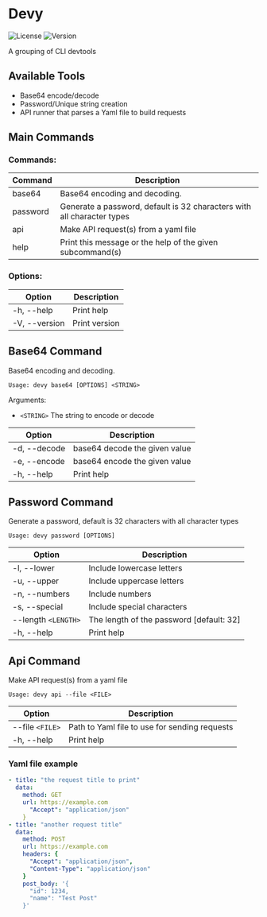 # Devy
![License](https://img.shields.io/badge/license-The%20Unlicense-blue)
![Version](https://img.shields.io/badge/Version:%200.1.0-BETA-red)

A grouping of CLI devtools

## Available Tools
- Base64 encode/decode
- Password/Unique string creation
- API runner that parses a Yaml file to build requests

## Main Commands
### Commands:
|Command|Description|
|-------|-----------|
|base64 |    Base64 encoding and decoding.|
|password |  Generate a password, default is 32 characters with all character types|
|api |       Make API request(s) from a yaml file|
|help |      Print this message or the help of the given subcommand(s)|

### Options:
|Option|Description|
|------|-----------|
|-h, --help|     Print help|
|-V, --version|  Print version|

## Base64 Command
Base64 encoding and decoding.

`Usage: devy base64 [OPTIONS] <STRING>`

Arguments:
-  `<STRING>`  The string to encode or decode

|Option|Description|
|------|-----------|
|  -d, --decode|  base64 decode the given value|
|  -e, --encode|  base64 encode the given value|
|  -h, --help|    Print help|

## Password Command
Generate a password, default is 32 characters with all character types

`Usage: devy password [OPTIONS]`

|Option|Description|
|------|-----------|
|  -l, --lower|            Include lowercase letters|
|  -u, --upper|            Include uppercase letters|
|  -n, --numbers|          Include numbers|
|  -s, --special|          Include special characters|
|      --length `<LENGTH>`|  The length of the password [default: 32]|
|  -h, --help|             Print help|

## Api Command
Make API request(s) from a yaml file

`Usage: devy api --file <FILE>`

|Option|Description|
|------|-----------|
|      --file `<FILE>`|  Path to Yaml file to use for sending requests|
|  -h, --help|         Print help|


### Yaml file example
```yml
- title: "the request title to print"
  data:
    method: GET
    url: https://example.com
      "Accept": "application/json"
    }
- title: "another request title"
  data:
    method: POST
    url: https://example.com
    headers: {
      "Accept": "application/json",
      "Content-Type": "application/json"
    }
    post_body: '{
      "id": 1234,
      "name": "Test Post"
    }'
```

